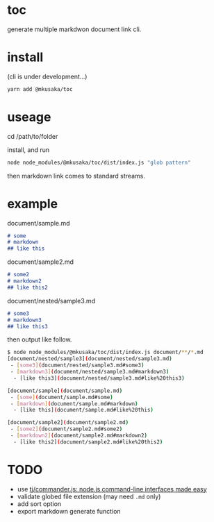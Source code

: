 # toc

generate multiple markdwon document link cli.

# install

(cli is under development...)
```bash
yarn add @mkusaka/toc
```

# useage
cd /path/to/folder

install, and run

```bash
node node_modules/@mkusaka/toc/dist/index.js "glob pattern"
```

then markdown link comes to standard streams.

# example
document/sample.md

```md
# some
# markdown
## like this
```

document/sample2.md

```md
# some2
# markdown2
## like this2
```

document/nested/sample3.md

```md
# some3
# markdown3
## like this3
```

then output like follow.
```bash
$ node node_modules/@mkusaka/toc/dist/index.js document/**/*.md
[document/nested/sample3](document/nested/sample3.md)
 - [some3](document/nested/sample3.md#some3)
 - [markdown3](document/nested/sample3.md#markdown3)
  - [like this3](document/nested/sample3.md#like%20this3)

[document/sample](document/sample.md)
 - [some](document/sample.md#some)
 - [markdown](document/sample.md#markdown)
  - [like this](document/sample.md#like%20this)

[document/sample2](document/sample2.md)
 - [some2](document/sample2.md#some2)
 - [markdown2](document/sample2.md#markdown2)
  - [like this2](document/sample2.md#like%20this2)
```

# TODO
- use [tj/commander.js: node.js command-line interfaces made easy](https://github.com/tj/commander.js/)
- validate globed file extension (may need `.md` only)
- add sort option
- export markdown generate function
